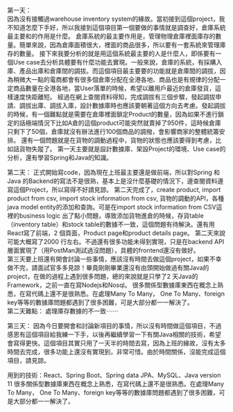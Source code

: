 第一天：  
因為沒有接觸過warehouse inventory system的緣故。當初接到這個project，我不知道怎麼下手好，所以我接到這個項目第一個要做的事情就是調查好，倉庫系統最主要和的作用是什麼。 倉庫系統的最主要作用是，管理物理倉庫裡面庫存的數量。簡單來說，因為倉庫面積很大，裡面的商品很多，所以要有一套系統來管理庫存的數量。
接下來我要分析的就是用這個系統最主要的人是什麼人，即係要有一個Use case去分析具體要有什麼功能去實現。一般來說，倉庫的系統，有採購入庫、產品出庫和倉庫間的調拔。而這個項目最主要要的功能就是倉庫間的調拔，因為稍微大一點的電商都會有很多個倉庫分配在全港各地、商品也是有規律的分配一定商品數量在全港各地，當User落單的時候，希望以離用戶最近的倉庫發貨，這樣速度快距離短。
經過在網上查閱資料得知，完成調拔有三個步驟，發起調拔申請、調拔出庫、調拔入庫，設計數據庫時也應該要朝著這個方向去考慮。發起調拔的時候，有一個難點就是需要在倉庫裡面鎖定Product的數量，因為如果不進行鎖定的話極端情況下比如A倉的這個product可能突然就賣掉了950件，這時候倉庫只剩下了50個，倉庫就沒有辦法進行100個商品的調撥，會影響商家的整體統籌安排。
還有一個問題就是在貨物的調動過程中，貨物的狀態也應該要得到考慮，比如話貨物失蹤了。
第一天主要就是設計數據庫、架設Project的環境、Use case的分析，還有學習Spring和Java的知識。  
  
第二天：
正式開始寫code，因為現在上班最主要還是做前端，所以對Spring 和Java 的Backend的寫法不是很熟，基本上是沒什麼基礎的情況下，邊查閱資料邊寫這個Project，所以寫得不好請見諒。
第二天完成了，create product, import product from csv, import stock information from csv, 貨物的調動的API，各種 java model entity的添加和查詢。可是在import stock information from CSV這裡的business logic 出了點小問題，導致添加貨物進倉的時候，存貨table（inventory table）和stock table的數據不一致，這個問題有待解決。還有用React寫了前端，2 個頁面，Product page和product details page。
第二天來說可能大概寫了2000 行左右。不過還有很多功能未得到實現，只是在backend API 層面實現了（用PostMan測試過沒問題），具體的frontend還沒有做好。  
第三天要上班還有開會討論一些事情，應該沒有時間去做這個project，如果不幸做不完，請面試官多多見諒！畢竟剛剛畢業還沒有由頭開始做過有關Java的project，在做的過程上遇到很多問題，總的來說就是只學了2 天Java的Framework，之前一直在寫Nodejs和Nosql。
很多關係型數據庫東西在概念上熟悉，在寫代碼上還不是很熟悉。在處理Many To Many， One To Many、foreign key等等的數據庫問題都遇到了很多困難，可是大部分都一一解決了。  
第二天難點： 處理庫存數據的不一致⋯⋯
    
第三天：
因為今日要開會和討論新項目的事情，所以沒有時間做這個項目，不過感恩有這個項目給我練一下手，以後再繼續學習一下有關Java相關的技術，希望會寫得更快。這個項目其實只用了一天半的時間去寫，因為上班的緣故，沒有太多時間去完成，很多功能上還沒有實現到，非常可惜。由於時間關係，沒能完成這個項目，請見諒。
  
用到的技術：React、Spring Boot、Spring data JPA、MySQL、Java version 11
很多關係型數據庫東西在概念上熟悉，在寫代碼上還不是很熟悉。在處理Many To Many， One To Many、foreign key等等的數據庫問題都遇到了很多困難，可是大部分都一一解決了。